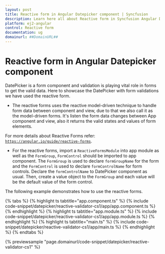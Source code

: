 ```yaml
---
layout: post
title: Reactive form in Angular Datepicker component | Syncfusion
description: Learn here all about Reactive form in Syncfusion Angular Datepicker component of Syncfusion Essential JS 2 and more.
platform: ej2-angular
control: Reactive form 
documentation: ug
domainurl: ##DomainURL##
---
```


# Reactive form in Angular Datepicker component

DatePicker is a form component and validation is playing vital role in forms to get the valid data.
Here to showcase the DatePicker with form validations we have used the reactive form.

* The reactive forms uses the reactive model-driven technique to handle form data between component and view,
 due to that we also call it as the model-driven forms.
 It's listen the form data changes between App component and view, also it returns the valid states and values of form elements.

For more details about Reactive Forms refer: [`https://angular.io/guide/reactive-forms`](https://angular.io/guide/reactive-forms).

* For the reactive forms, import a `ReactiveFormsModule` into app module as well as the `FormGroup`,
`FormControl` should be imported to app component.
 The `FormGroup` is used to declare `formGroupName` for the form and the `FormControl` is used to declare `formControlName` for form controls. Declare the `formControlName` to DatePicker component as usual.
 Then, create a value object to the `FormGroup` and each value will be the default value of the form control.

The following example demonstrates how to use the reactive forms.

{% tabs %}
{% highlight ts tabtitle="app.component.ts" %}
{% include code-snippet/datepicker/reactive-validator-cs1/app/app.component.ts %}
{% endhighlight %}
{% highlight ts tabtitle="app.module.ts" %}
{% include code-snippet/datepicker/reactive-validator-cs1/app/app.module.ts %}
{% endhighlight %}
{% highlight ts tabtitle="main.ts" %}
{% include code-snippet/datepicker/reactive-validator-cs1/app/main.ts %}
{% endhighlight %}
{% endtabs %}
  
{% previewsample "page.domainurl/code-snippet/datepicker/reactive-validator-cs1" %}